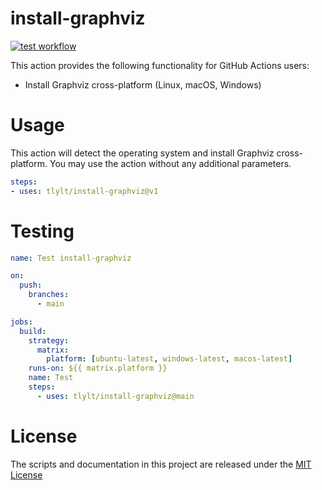 # install-graphviz

[![test workflow](https://github.com/tlylt/install-graphviz/actions/workflows/test.yml/badge.svg)](https://github.com/tlylt/install-graphviz/actions/workflows/test.yml)

This action provides the following functionality for GitHub Actions users:

- Install Graphviz cross-platform (Linux, macOS, Windows)

# Usage

This action will detect the operating system and install Graphviz cross-platform. You may use the action without any additional parameters.

```yaml
steps:
- uses: tlylt/install-graphviz@v1
```

# Testing

```yaml
name: Test install-graphviz

on:
  push:
    branches:
      - main

jobs:
  build:
    strategy:
      matrix:
        platform: [ubuntu-latest, windows-latest, macos-latest]
    runs-on: ${{ matrix.platform }}
    name: Test
    steps:
      - uses: tlylt/install-graphviz@main
```

# License

The scripts and documentation in this project are released under the [MIT License](LICENSE)

